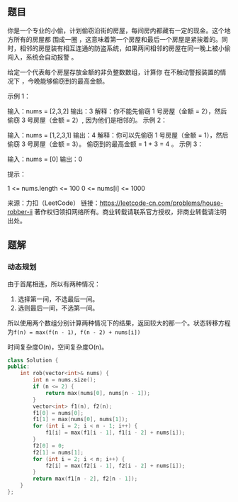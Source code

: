 ## 题目

你是一个专业的小偷，计划偷窃沿街的房屋，每间房内都藏有一定的现金。这个地方所有的房屋都 围成一圈 ，这意味着第一个房屋和最后一个房屋是紧挨着的。同时，相邻的房屋装有相互连通的防盗系统，如果两间相邻的房屋在同一晚上被小偷闯入，系统会自动报警 。

给定一个代表每个房屋存放金额的非负整数数组，计算你 在不触动警报装置的情况下 ，今晚能够偷窃到的最高金额。

 

示例 1：

输入：nums = [2,3,2]
输出：3
解释：你不能先偷窃 1 号房屋（金额 = 2），然后偷窃 3 号房屋（金额 = 2）, 因为他们是相邻的。
示例 2：

输入：nums = [1,2,3,1]
输出：4
解释：你可以先偷窃 1 号房屋（金额 = 1），然后偷窃 3 号房屋（金额 = 3）。
     偷窃到的最高金额 = 1 + 3 = 4 。
示例 3：

输入：nums = [0]
输出：0


提示：

1 <= nums.length <= 100
0 <= nums[i] <= 1000

来源：力扣（LeetCode）
链接：https://leetcode-cn.com/problems/house-robber-ii
著作权归领扣网络所有。商业转载请联系官方授权，非商业转载请注明出处。

## 题解

### 动态规划

由于首尾相连，所以有两种情况：

1. 选择第一间，不选最后一间。
2. 选则最后一间，不选第一间。

所以使用两个数组分别计算两种情况下的结果，返回较大的那一个。状态转移方程为`f(n) = max(f(n - 1), f(n - 2) + nums[i])`

时间复杂度O(n)，空间复杂度O(n)。

```c++
class Solution {
public:
    int rob(vector<int>& nums) {
        int n = nums.size();
        if (n <= 2) {
            return max(nums[0], nums[n - 1]);
        }
        vector<int> f1(n), f2(n);
        f1[0] = nums[0];
        f1[1] = max(nums[0], nums[1]);
        for (int i = 2; i < n - 1; i++) {
            f1[i] = max(f1[i - 1], f1[i - 2] + nums[i]);
        }
        f2[0] = 0;
        f2[1] = nums[1];
        for (int i = 2; i < n; i++) {
            f2[i] = max(f2[i - 1], f2[i - 2] + nums[i]);
        }
        return max(f1[n - 2], f2[n - 1]);
    }
};
```

